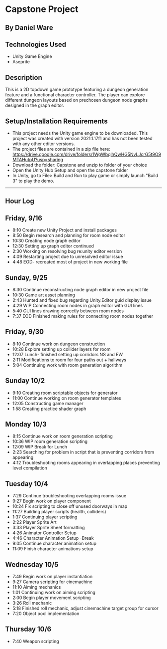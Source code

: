 # Capstone Project

## By Daniel Ware

## Technologies Used
* Unity Game Engine
* Aseprite

## Description
This is a 2D topdown game prototype featuring a dungeon generation feature and a functional character controller. The player can explore different dungeon layouts based on prechosen dungeon node graphs designed in the graph editor.

## Setup/Installation Requirements

* This project needs the Unity game engine to be downloaded. This project was created with version 2021.1.17f1 and has not been tested with any other editor versions.
* The project files are contained in a zip file here: https://drive.google.com/drive/folders/1WgWbqlhQwHG5NvLJcrG5t9O9MTAHutpU?usp=sharing
* Download the folder: Capstone and unzip to folder of your choice
* Open the Unity Hub Setup and open the capstone folder
* In Unity, go to File> Build and Run to play game or simply launch "Build 3" to play the demo.


------------------
## Hour Log
## Friday, 9/16

*  8:10 Create new Unity Project and install packages
*  8:50 Begin research and planning for room node editor
*  10:30 Creating node graph editor
* 12:30 Setting up graph editor continued
* 2:30 Working on resolving bug re:unity editor version
* 4:09 Restarting project due to unresolved editor issue
* 4:48 EOD- recreated most of project in new working file

## Sunday, 9/25

* 8:30 Continue reconstructing node graph editor in new project file
* 10:30 Game art asset planning
* 2:43 Hunted and fixed bug regarding Unity.Editor guid display issue
* 4:29 WIP Connecting room nodes in graph editor with GUI lines
* 5:40 GUI lines drawing correctly between room nodes
* 7:37 EOD Finished making rules for connecting room nodes together

## Friday, 9/30

* 8:10 Continue work on dungeon construction
* 10:28 Explore setting up collider layers for room
* 12:07 Lunch- finished setting up corridors NS and EW
* 2:11 Modifications to room for four paths out + hallways
* 5:04 Continuing work with room generation algorithm

## Sunday 10/2 
* 9:10 Creating room scriptable objects for generator
* 11:00 Continue working on room generator templates
* 12:05 Constructing game manager
* 1:58 Creating practice shader graph

## Monday 10/3
* 8:15 Continue work on room generation scripting
* 10:36 WIP room generation scripting
* 12:09 WIP Break for Lunch
* 2:23 Searching for problem in script that is preventing corridors from appearing
* 4:12 Troubleshooting rooms appearing in overlapping places preventing level compilation

## Tuesday 10/4
* 7:29 Continue troubleshooting overlapping rooms issue
* 9:27 Begin work on player component
* 10:24 Fix scripting to close off unused doorways in map
* 11:27 Building player scripts (health, colliders)
* 1:37 Continuing player scripting
* 2:22 Player Sprite Art
* 3:33 Player Sprite Sheet formatting
* 4:26 Animator Controller Setup
* 4:46 Character Animation Setup -Break
* 9:05 Continue character animation setup
* 11:09 Finish character animations setup

## Wednesday 10/5
* 7:49 Begin work on player instantiation
* 9:27 Camera scripting for cinemachine
* 11:10 Aiming mechanics
* 1:01 Continuing work on aiming scripting
* 2:00 Begin player movement scripting
* 3:26 Roll mechanic
* 5:18 Finished roll mechanic, adjust cinemachine target group for cursor
* 7:20 Object pool implementation

## Thursday 10/6
* 7:40 Weapon scripting 
